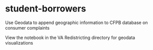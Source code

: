 # student-borrowers
Use Geodata to append geographic information to CFPB database on consumer complaints

View the notebook in the VA Redistricting directory for geodata visualizations
